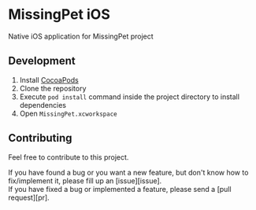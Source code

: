 # MissingPet iOS

Native iOS application for MissingPet project

## Development

1. Install [CocoaPods](https://cocoapods.org)
2. Clone the repository
3. Execute `pod install` command inside the project directory to install
   dependencies
4. Open `MissingPet.xcworkspace`

## Contributing

Feel free to contribute to this project.

If you have found a bug or you want a new feature, but don't know how to
fix/implement it, please fill up an [issue][issue].  
If you have fixed a bug or implemented a feature, please send a [pull
request][pr].
